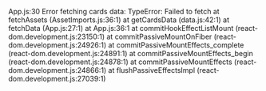 App.js:30 Error fetching cards data: 
TypeError: Failed to fetch
    at fetchAssets (AssetImports.js:36:1)
    at getCardsData (data.js:42:1)
    at fetchData (App.js:27:1)
    at App.js:36:1
    at commitHookEffectListMount (react-dom.development.js:23150:1)
    at commitPassiveMountOnFiber (react-dom.development.js:24926:1)
    at commitPassiveMountEffects_complete (react-dom.development.js:24891:1)
    at commitPassiveMountEffects_begin (react-dom.development.js:24878:1)
    at commitPassiveMountEffects (react-dom.development.js:24866:1)
    at flushPassiveEffectsImpl (react-dom.development.js:27039:1)
